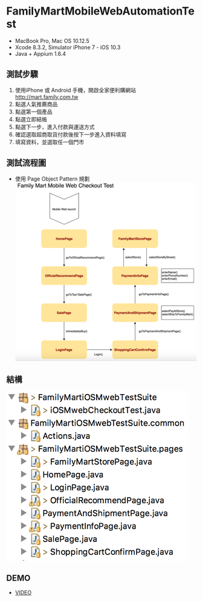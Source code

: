 # FamilyMartMobileWebAutomationTest
* MacBook Pro, Mac OS 10.12.5
* Xcode 8.3.2, Simulator iPhone 7 - iOS 10.3
* Java + Appium 1.6.4

## 測試步驟
1. 使用iPhone 或 Android 手機，開啟全家便利購網站 http://mart.family.com.tw
2. 點選人氣推薦商品
3. 點選第一個產品
4. 點選立即結帳
5. 點選下一步，進入付款與運送方式
6. 確認選取超商取貨付款後按下一步進入資料填寫
7. 填寫資料，並選取任一個門市

## 測試流程圖
* 使用 Page Object Pattern 規劃
![MobileWebFlow](/doc/MobileWebFlow.png)

## 結構
![MobileWebTree](/doc/MobileWebTree.png)

## DEMO
* [VIDEO](https://youtu.be/GOtjjaMzzjY)